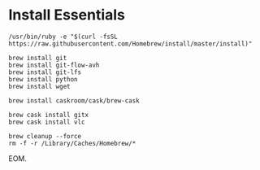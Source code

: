 # Install Essentials

    /usr/bin/ruby -e "$(curl -fsSL https://raw.githubusercontent.com/Homebrew/install/master/install)"

    brew install git
    brew install git-flow-avh
    brew install git-lfs
    brew install python
    brew install wget

    brew install caskroom/cask/brew-cask

    brew cask install gitx
    brew cask install vlc

    brew cleanup --force
    rm -f -r /Library/Caches/Homebrew/*

EOM.
